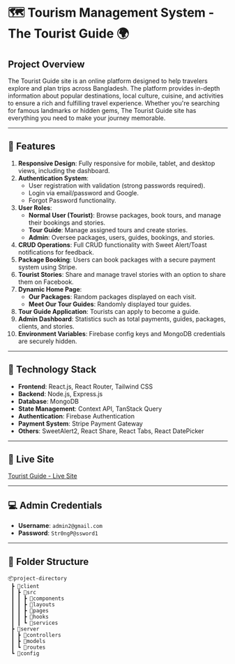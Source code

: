 # 🗺️ Tourism Management System - The Tourist Guide 🌍

## Project Overview
The Tourist Guide site is an online platform designed to help travelers explore and plan trips across Bangladesh. The platform provides in-depth information about popular destinations, local culture, cuisine, and activities to ensure a rich and fulfilling travel experience. Whether you're searching for famous landmarks or hidden gems, The Tourist Guide site has everything you need to make your journey memorable.

---

## 🔑 Features
1. **Responsive Design**: Fully responsive for mobile, tablet, and desktop views, including the dashboard.
2. **Authentication System**: 
   - User registration with validation (strong passwords required).
   - Login via email/password and Google.
   - Forgot Password functionality.
3. **User Roles**:
   - **Normal User (Tourist)**: Browse packages, book tours, and manage their bookings and stories.
   - **Tour Guide**: Manage assigned tours and create stories.
   - **Admin**: Oversee packages, users, guides, bookings, and stories.
4. **CRUD Operations**: Full CRUD functionality with Sweet Alert/Toast notifications for feedback.
5. **Package Booking**: Users can book packages with a secure payment system using Stripe.
6. **Tourist Stories**: Share and manage travel stories with an option to share them on Facebook.
7. **Dynamic Home Page**:
   - **Our Packages**: Random packages displayed on each visit.
   - **Meet Our Tour Guides**: Randomly displayed tour guides.
8. **Tour Guide Application**: Tourists can apply to become a guide.
9. **Admin Dashboard**: Statistics such as total payments, guides, packages, clients, and stories.
10. **Environment Variables**: Firebase config keys and MongoDB credentials are securely hidden.

---

## 🔧 Technology Stack
- **Frontend**: React.js, React Router, Tailwind CSS
- **Backend**: Node.js, Express.js
- **Database**: MongoDB
- **State Management**: Context API, TanStack Query
- **Authentication**: Firebase Authentication
- **Payment System**: Stripe Payment Gateway
- **Others**: SweetAlert2, React Share, React Tabs, React DatePicker

---

## 🔗 Live Site
[Tourist Guide - Live Site](#)

---

## 💻 Admin Credentials
- **Username**: `admin2@gmail.com`
- **Password**: `Str0ngP@ssword1`

---

## 📂 Folder Structure
```plaintext
📦project-directory
 ┣ 📂client
 ┃ ┣ 📂src
 ┃ ┃ ┣ 📂components
 ┃ ┃ ┣ 📂layouts
 ┃ ┃ ┣ 📂pages
 ┃ ┃ ┣ 📂hooks
 ┃ ┃ ┗ 📂services
 ┣ 📂server
 ┃ ┣ 📂controllers
 ┃ ┣ 📂models
 ┃ ┗ 📂routes
 ┗ 📂config
